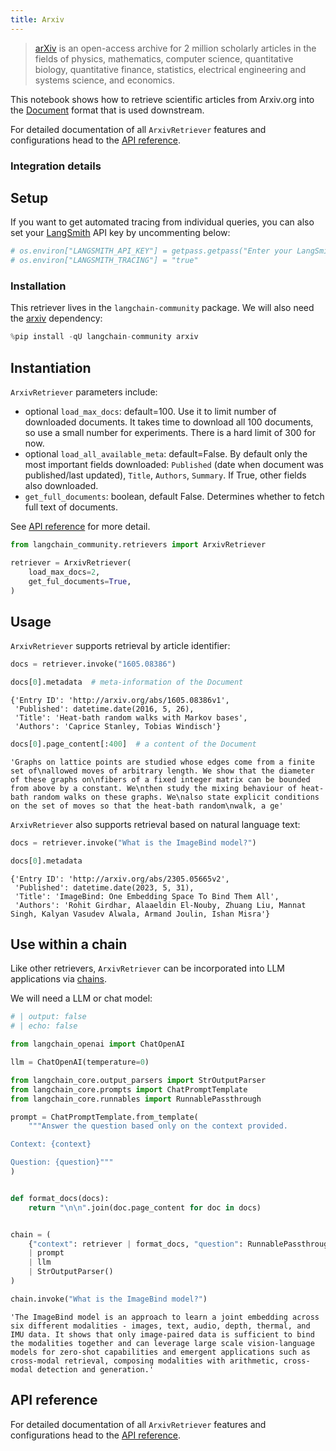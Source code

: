```yaml
---
title: Arxiv
---
```


>[arXiv](https://arxiv.org/) is an open-access archive for 2 million scholarly articles in the fields of physics, mathematics, computer science, quantitative biology, quantitative finance, statistics, electrical engineering and systems science, and economics.

This notebook shows how to retrieve scientific articles from Arxiv.org into the [Document](https://python.langchain.com/api_reference/core/documents/langchain_core.documents.base.Document.html) format that is used downstream.

For detailed documentation of all `ArxivRetriever` features and configurations head to the [API reference](https://python.langchain.com/api_reference/community/retrievers/langchain_community.retrievers.arxiv.ArxivRetriever.html).

### Integration details

<ItemTable category="external_retrievers" item="ArxivRetriever" />

## Setup

If you want to get automated tracing from individual queries, you can also set your [LangSmith](https://docs.smith.langchain.com/) API key by uncommenting below:


```python
# os.environ["LANGSMITH_API_KEY"] = getpass.getpass("Enter your LangSmith API key: ")
# os.environ["LANGSMITH_TRACING"] = "true"
```

### Installation

This retriever lives in the `langchain-community` package. We will also need the [arxiv](https://pypi.org/project/arxiv/) dependency:


```python
%pip install -qU langchain-community arxiv
```

## Instantiation

`ArxivRetriever` parameters include:
- optional `load_max_docs`: default=100. Use it to limit number of downloaded documents. It takes time to download all 100 documents, so use a small number for experiments. There is a hard limit of 300 for now.
- optional `load_all_available_meta`: default=False. By default only the most important fields downloaded: `Published` (date when document was published/last updated), `Title`, `Authors`, `Summary`. If True, other fields also downloaded.
- `get_full_documents`: boolean, default False. Determines whether to fetch full text of documents.

See [API reference](https://python.langchain.com/api_reference/community/retrievers/langchain_community.retrievers.arxiv.ArxivRetriever.html) for more detail.


```python
from langchain_community.retrievers import ArxivRetriever

retriever = ArxivRetriever(
    load_max_docs=2,
    get_ful_documents=True,
)
```

## Usage

`ArxivRetriever` supports retrieval by article identifier:


```python
docs = retriever.invoke("1605.08386")
```


```python
docs[0].metadata  # meta-information of the Document
```



```output
{'Entry ID': 'http://arxiv.org/abs/1605.08386v1',
 'Published': datetime.date(2016, 5, 26),
 'Title': 'Heat-bath random walks with Markov bases',
 'Authors': 'Caprice Stanley, Tobias Windisch'}
```



```python
docs[0].page_content[:400]  # a content of the Document
```



```output
'Graphs on lattice points are studied whose edges come from a finite set of\nallowed moves of arbitrary length. We show that the diameter of these graphs on\nfibers of a fixed integer matrix can be bounded from above by a constant. We\nthen study the mixing behaviour of heat-bath random walks on these graphs. We\nalso state explicit conditions on the set of moves so that the heat-bath random\nwalk, a ge'
```


`ArxivRetriever` also supports retrieval based on natural language text:


```python
docs = retriever.invoke("What is the ImageBind model?")
```


```python
docs[0].metadata
```



```output
{'Entry ID': 'http://arxiv.org/abs/2305.05665v2',
 'Published': datetime.date(2023, 5, 31),
 'Title': 'ImageBind: One Embedding Space To Bind Them All',
 'Authors': 'Rohit Girdhar, Alaaeldin El-Nouby, Zhuang Liu, Mannat Singh, Kalyan Vasudev Alwala, Armand Joulin, Ishan Misra'}
```


## Use within a chain

Like other retrievers, `ArxivRetriever` can be incorporated into LLM applications via [chains](/oss/how-to/sequence/).

We will need a LLM or chat model:

<ChatModelTabs customVarName="llm" />



```python
# | output: false
# | echo: false

from langchain_openai import ChatOpenAI

llm = ChatOpenAI(temperature=0)
```


```python
from langchain_core.output_parsers import StrOutputParser
from langchain_core.prompts import ChatPromptTemplate
from langchain_core.runnables import RunnablePassthrough

prompt = ChatPromptTemplate.from_template(
    """Answer the question based only on the context provided.

Context: {context}

Question: {question}"""
)


def format_docs(docs):
    return "\n\n".join(doc.page_content for doc in docs)


chain = (
    {"context": retriever | format_docs, "question": RunnablePassthrough()}
    | prompt
    | llm
    | StrOutputParser()
)
```


```python
chain.invoke("What is the ImageBind model?")
```



```output
'The ImageBind model is an approach to learn a joint embedding across six different modalities - images, text, audio, depth, thermal, and IMU data. It shows that only image-paired data is sufficient to bind the modalities together and can leverage large scale vision-language models for zero-shot capabilities and emergent applications such as cross-modal retrieval, composing modalities with arithmetic, cross-modal detection and generation.'
```


## API reference

For detailed documentation of all `ArxivRetriever` features and configurations head to the [API reference](https://python.langchain.com/api_reference/community/retrievers/langchain_community.retrievers.arxiv.ArxivRetriever.html).
